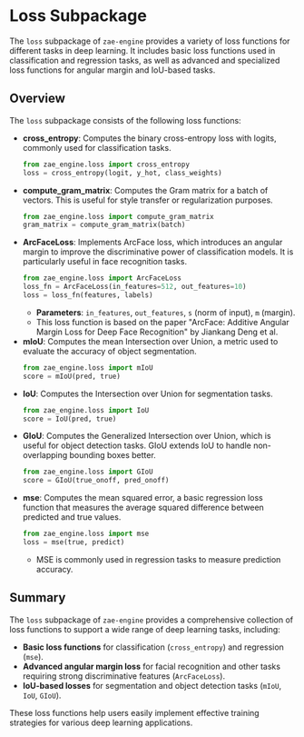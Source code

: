# Loss Subpackage

The `loss` subpackage of `zae-engine` provides a variety of loss functions for different tasks in deep learning. It includes basic loss functions used in classification and regression tasks, as well as advanced and specialized loss functions for angular margin and IoU-based tasks.

## Overview

The `loss` subpackage consists of the following loss functions:

- **cross\_entropy**: Computes the binary cross-entropy loss with logits, commonly used for classification tasks.
  ```python
  from zae_engine.loss import cross_entropy
  loss = cross_entropy(logit, y_hot, class_weights)
  ```
- **compute\_gram\_matrix**: Computes the Gram matrix for a batch of vectors. This is useful for style transfer or regularization purposes.
  ```python
  from zae_engine.loss import compute_gram_matrix
  gram_matrix = compute_gram_matrix(batch)
  ```
- **ArcFaceLoss**: Implements ArcFace loss, which introduces an angular margin to improve the discriminative power of classification models. It is particularly useful in face recognition tasks.
  ```python
  from zae_engine.loss import ArcFaceLoss
  loss_fn = ArcFaceLoss(in_features=512, out_features=10)
  loss = loss_fn(features, labels)
  ```
  - **Parameters**: `in_features`, `out_features`, `s` (norm of input), `m` (margin).
  - This loss function is based on the paper "ArcFace: Additive Angular Margin Loss for Deep Face Recognition" by Jiankang Deng et al.
- **mIoU**: Computes the mean Intersection over Union, a metric used to evaluate the accuracy of object segmentation.
  ```python
  from zae_engine.loss import mIoU
  score = mIoU(pred, true)
  ```
- **IoU**: Computes the Intersection over Union for segmentation tasks.
  ```python
  from zae_engine.loss import IoU
  score = IoU(pred, true)
  ```
- **GIoU**: Computes the Generalized Intersection over Union, which is useful for object detection tasks. GIoU extends IoU to handle non-overlapping bounding boxes better.
  ```python
  from zae_engine.loss import GIoU
  score = GIoU(true_onoff, pred_onoff)
  ```
- **mse**: Computes the mean squared error, a basic regression loss function that measures the average squared difference between predicted and true values.
  ```python
  from zae_engine.loss import mse
  loss = mse(true, predict)
  ```
  - MSE is commonly used in regression tasks to measure prediction accuracy.

## Summary

The `loss` subpackage of `zae-engine` provides a comprehensive collection of loss functions to support a wide range of deep learning tasks, including:

- **Basic loss functions** for classification (`cross_entropy`) and regression (`mse`).
- **Advanced angular margin loss** for facial recognition and other tasks requiring strong discriminative features (`ArcFaceLoss`).
- **IoU-based losses** for segmentation and object detection tasks (`mIoU`, `IoU`, `GIoU`).

These loss functions help users easily implement effective training strategies for various deep learning applications.
